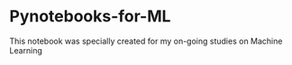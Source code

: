 # Pynotebooks-for-ML

This notebook was specially created for my on-going studies on Machine Learning
